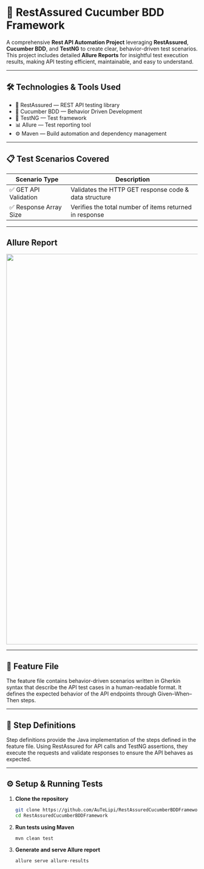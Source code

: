 # 🚀 RestAssured Cucumber BDD Framework

A comprehensive **Rest API Automation Project** leveraging **RestAssured**, **Cucumber BDD**, and **TestNG** to create clear, behavior-driven test scenarios. This project includes detailed **Allure Reports** for insightful test execution results, making API testing efficient, maintainable, and easy to understand.

---
## 🛠️ Technologies & Tools Used

- 🧪 RestAssured — REST API testing library
- 🤝 Cucumber BDD — Behavior Driven Development
- 🧰 TestNG — Test framework
- 📊 Allure — Test reporting tool
- ⚙️ Maven — Build automation and dependency management


---

## 📋 Test Scenarios Covered

| Scenario Type          | Description                                            |
|-----------------------|--------------------------------------------------------|
| ✅ GET API Validation  | Validates the HTTP GET response code & data structure  |
| ✅ Response Array Size | Verifies the total number of items returned in response |

---
## Allure Report

<div align='center'>
   
<img width="1919" height="1027" alt="Image" src="https://github.com/user-attachments/assets/f70d1f2e-b37e-41b8-a452-d317be6db595" />

</div>



---

## 📄 Feature File
The feature file contains behavior-driven scenarios written in Gherkin syntax that describe the API test cases in a human-readable format. It defines the expected behavior of the API endpoints through Given–When–Then steps.

---

## 🔧 Step Definitions
Step definitions provide the Java implementation of the steps defined in the feature file. Using RestAssured for API calls and TestNG assertions, they execute the requests and validate responses to ensure the API behaves as expected.
 
---

## ⚙️ Setup & Running Tests

1. **Clone the repository**
   ```bash
   git clone https://github.com/AuTeLipi/RestAssuredCucumberBDDFramework.git
   cd RestAssuredCucumberBDDFramework


2. **Run tests using Maven**
   ```bash
   mvn clean test
   
3. **Generate and serve Allure report**
   ```bash
   allure serve allure-results


